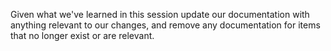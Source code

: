 Given what we've learned in this session update our documentation with anything relevant to our changes, and remove any documentation for items that no longer exist or are relevant.
